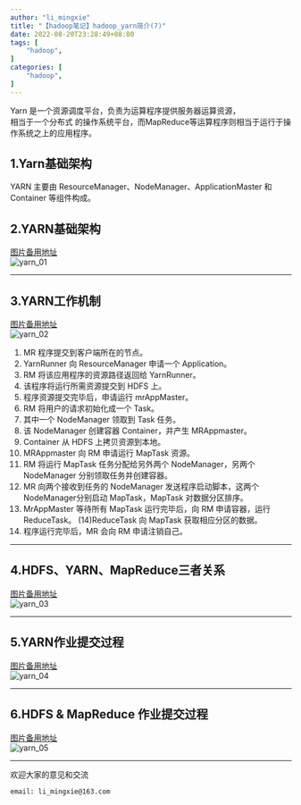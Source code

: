 ```yaml
---
author: "li_mingxie"
title: "【hadoop笔记】hadoop_yarn简介(7)"
date: 2022-08-20T23:28:49+08:00
tags: [
    "hadoop",
]
categories: [
    "hadoop",
]
---
```


Yarn 是一个资源调度平台，负责为运算程序提供服务器运算资源，  
相当于一个分布式 的操作系统平台，而MapReduce等运算程序则相当于运行于操作系统之上的应用程序。
<!--more-->

## 1.Yarn基础架构

YARN 主要由 ResourceManager、NodeManager、ApplicationMaster 和 Container 等组件构成。

## 2.YARN基础架构

[图片备用地址](https://limingxie.github.io/images/database/hadoop/yarn_01.png)  
![yarn_01](https://mingxie-blog.oss-cn-beijing.aliyuncs.com/image/database/hadoop/yarn_01.png)

----------------------------------------------

## 3.YARN工作机制

[图片备用地址](https://limingxie.github.io/images/database/hadoop/yarn_02.png)  
![yarn_02](https://mingxie-blog.oss-cn-beijing.aliyuncs.com/image/database/hadoop/yarn_02.png)

1. MR 程序提交到客户端所在的节点。
2. YarnRunner 向 ResourceManager 申请一个 Application。
3. RM 将该应用程序的资源路径返回给 YarnRunner。
4. 该程序将运行所需资源提交到 HDFS 上。
5. 程序资源提交完毕后，申请运行 mrAppMaster。
6. RM 将用户的请求初始化成一个 Task。
7. 其中一个 NodeManager 领取到 Task 任务。
8. 该 NodeManager 创建容器 Container，并产生 MRAppmaster。
9. Container 从 HDFS 上拷贝资源到本地。
10. MRAppmaster 向 RM 申请运行 MapTask 资源。
11. RM 将运行 MapTask 任务分配给另外两个 NodeManager，另两个 NodeManager 分别领取任务并创建容器。
12. MR 向两个接收到任务的 NodeManager 发送程序启动脚本，这两个 NodeManager分别启动 MapTask，MapTask 对数据分区排序。
13. MrAppMaster 等待所有 MapTask 运行完毕后，向 RM 申请容器，运行 ReduceTask。 (14)ReduceTask 向 MapTask 获取相应分区的数据。
15. 程序运行完毕后，MR 会向 RM 申请注销自己。

----------------------------------------------

## 4.HDFS、YARN、MapReduce三者关系

[图片备用地址](https://limingxie.github.io/images/database/hadoop/yarn_03.png)  
![yarn_03](https://mingxie-blog.oss-cn-beijing.aliyuncs.com/image/database/hadoop/yarn_03.png)

----------------------------------------------

## 5.YARN作业提交过程

[图片备用地址](https://limingxie.github.io/images/database/hadoop/yarn_04.png)  
![yarn_04](https://mingxie-blog.oss-cn-beijing.aliyuncs.com/image/database/hadoop/yarn_04.png)

----------------------------------------------

## 6.HDFS & MapReduce 作业提交过程

[图片备用地址](https://limingxie.github.io/images/database/hadoop/yarn_05.png)  
![yarn_05](https://mingxie-blog.oss-cn-beijing.aliyuncs.com/image/database/hadoop/yarn_05.png)

----------------------------------------------

欢迎大家的意见和交流

`email: li_mingxie@163.com`
